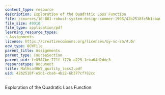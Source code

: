 ```yaml
---
content_type: resource
description: Exploration of the Quadratic Loss Function
file: /courses/16-881-robust-system-design-summer-1998/42b2518fe5b1cba64b226b377cf782cc_MathcadHW2_quality_loss2.pdf
file_size: 49010
file_type: application/pdf
learning_resource_types:
- Assignments
license: https://creativecommons.org/licenses/by-nc-sa/4.0/
ocw_type: OCWFile
parent_title: Assignments
parent_type: CourseSection
parent_uid: fe0587be-771f-f77b-a225-1eba64d2dde3
resourcetype: Document
title: MathcadHW2_quality_loss2.pdf
uid: 42b2518f-e5b1-cba6-4b22-6b377cf782cc
---
```

Exploration of the Quadratic Loss Function